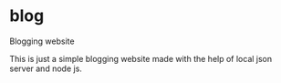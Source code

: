 # blog
Blogging website

This is just a simple blogging website made with the help of local json server and node js.
